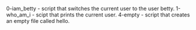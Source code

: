 0-iam_betty - script that switches the current user to the user betty.
1-who_am_i - scipt that prints the current user.
4-empty - script that creates an empty file called hello.
